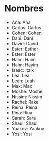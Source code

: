 # Nombres

* Ana: Ana
* Carlos: Carlos
* Cohen:  Cohen
* Dani:   Dani
* David:  David
* Ester:  Esther
* Ester:  Ester
* Haim:   Haim
* Haim:   Hayim
* Isaac:  Itzik
* Lea:    Lea
* Leah:   Leah
* Max:    Max
* Moshe:  Moshe
* Nissim: Nissim
* Rachel: Rakel
* Reina:  Reina
* Rina:   Rina
* Sarah:  Sara
* Shaul:  Shaul
* Yaakov: Yaakov
* Yosi:   Yosi

